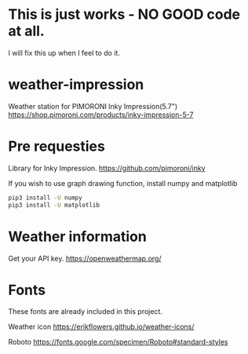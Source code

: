 # This is just works - NO GOOD code at all.
I will fix this up when I feel to do it.

# weather-impression
Weather station for PIMORONI Inky Impression(5.7")
https://shop.pimoroni.com/products/inky-impression-5-7

# Pre requesties
Library for Inky Impression.
https://github.com/pimoroni/inky

If you wish to use graph drawing function, install numpy and matplotlib
```bash
pip3 install -U numpy
pip3 install -U matplotlib
```

# Weather information
Get your API key.
https://openweathermap.org/

# Fonts
These fonts are already included in this project.

Weather icon
https://erikflowers.github.io/weather-icons/

Roboto
https://fonts.google.com/specimen/Roboto#standard-styles

